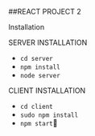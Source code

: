 ##REACT PROJECT 2 

Installation

SERVER INSTALLATION
* `cd server`
* `npm install`
* `node server`


CLIENT INSTALLATION
* `cd client`
* `sudo npm install`
* `npm start`